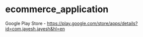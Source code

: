 # ecommerce_application

Google Play Store - https://play.google.com/store/apps/details?id=com.jayesh.jayesh&hl=en
